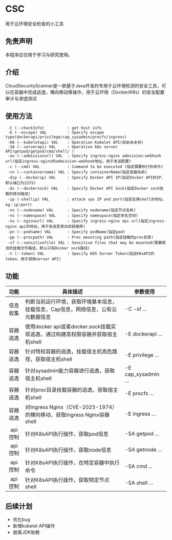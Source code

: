 # CSC
用于云环境安全检查的小工具
## 免责声明

本程序应仅用于学习与研究使用。

## 介绍

CloudSecurityScanner是一款基于Java开发的专用于云环境检测的安全工具，可以在容器中完成逃逸，横向移动等操作，用于云环境（Docker/K8s）的安全配置审计与渗透测试

## 使用方法

```
 -C (--checkInfo)          : get host info
 -E (--escape) VAL         : Specify escape type(dockerapi/privilege/cap_sysadmin/procfs/ingress)
 -KA (--kubeletapi) VAL    : Operation Kubelet API(目前未支持)
 -SA (--serverapi) VAL     : Operation k8s server API(getpod/getpod/cmd/shell/ )
 -au (--admissionurl) VAL  : Specify ingress-nginx admission-webhook url(指定ingress-nginx的admission-webhook地址，用于发送配置)
 -c (--cmd) VAL            : Command to be executed (指定需要执行的命令)
 -cn (--containername) VAL : Specify containerName(指定容器名称)
 -dip (--dockerip) VAL     : Specify Docker API IP(指定Docker API的IP，默认端口为2375)
 -ds (--dockersock) VAL    : Specify Docker API Sock(指定Docker sock挂载的绝对路径)
 -ip (-shellip) VAL        : attack vps IP and port(指定反弹shell的地址，eg：ip:port)
 -nn (--nodename) VAL      : Specify nodename(指定节点名称)
 -ns (--namespace) VAL     : Specify namespace(指定命名空间)
 -nu (--nginxurl) VAL      : Specify ingress-nginx api url(指定ingress-nginx api的地址，用于发送恶意动态链接库)
 -pn (--podname) VAL       : Specify podName(指定pod)
 -pp (--procpath) VAL      : Proc mounting path(指定挂载的proc目录)
 -sf (--sensitivefile) VAL : Sensitive files that may be mounted(需要探测的挂载文件路径，默认只有Docker sock路径)
 -t (--token) VAL          : Specify K8S Server Token(指定K8sAPI的token，用于调用server API)
```

## 功能

|   功能   | 具体描述                                                     | 参数使用            |
| :------: | ------------------------------------------------------------ | ------------------- |
| 信息收集 | 判断当前运行环境，获取环境基本信息，挂载信息，Cap信息，网络信息，公有云元数据信息 | -C -sf ...          |
| 容器逃逸 | 使用docker api或者docker.sock挂载实现逃逸，通过构建高权限容器并获取宿主机shell | -E dockerapi ...    |
| 容器逃逸 | 针对特权容器的逃逸，挂载宿主机高危路径，获取宿主机shell      | -E privilege ...    |
| 容器逃逸 | 针对sysadmin能力容器进行逃逸，获取宿主机shell                | -E cap_sysadmin ... |
| 容器逃逸 | 针对proc目录挂载容器的逃逸，获取宿主机shell                  | -E procfs ...       |
| 容器逃逸 | 对Ingress Nginx（CVE-2025-1974）的横向移动，获取Ingress Nginx容器shell | -E ingress ...      |
| api控制  | 针对K8sAPI执行操作，获取pod信息                              | -SA getpod ...      |
| api控制  | 针对K8sAPI执行操作，获取node信息                             | -SA getnode ...     |
| api控制  | 针对K8sAPI执行操作，在特定容器中执行命令                     | -SA cmd ...         |
| api控制  | 针对K8sAPI执行操作，获取特定节点shell                        | -SA shell ...       |

## 后续计划

- 优化bug
- 新增kubelet API操作
- 脱离JDK依赖
